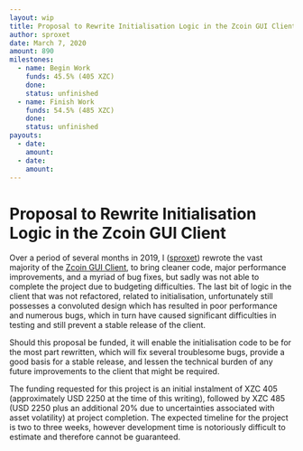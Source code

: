 ```yaml
---
layout: wip
title: Proposal to Rewrite Initialisation Logic in the Zcoin GUI Client
author: sproxet
date: March 7, 2020
amount: 890
milestones:
  - name: Begin Work
    funds: 45.5% (405 XZC)
    done:
    status: unfinished
  - name: Finish Work
    funds: 54.5% (485 XZC)
    done:
    status: unfinished
payouts:
  - date:
    amount:
  - date:
    amount:
---
```


# Proposal to Rewrite Initialisation Logic in the Zcoin GUI Client


Over a period of several months in 2019, I ([sproxet](https://github.com/zcoinofficial/zcoin-client/commits?author=sproxet)) rewrote the vast majority of the [Zcoin GUI Client](https://github.com/zcoinofficial/zcoin-client), to bring cleaner code, major performance improvements, and a myriad of bug fixes, but sadly was not able to complete the project due to budgeting difficulties. The last bit of logic in the client that was not refactored, related to initialisation, unfortunately still possesses a convoluted design which has resulted in poor performance and numerous bugs, which in turn have caused significant difficulties in testing and still prevent a stable release of the client.

Should this proposal be funded, it will enable the initialisation code to be for the most part rewritten, which will fix several troublesome bugs, provide a good basis for a stable release, and lessen the technical burden of any future improvements to the client that might be required.

The funding requested for this project is an initial instalment of XZC 405 (approximately USD 2250 at the time of this writing), followed by XZC 485 (USD 2250 plus an additional 20% due to uncertainties associated with asset volatility) at project completion. The expected timeline for the project is two to three weeks, however development time is notoriously difficult to estimate and therefore cannot be guaranteed.
